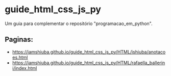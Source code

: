 # guide_html_css_js_py
Um guia para complementar o repositório "programacao_em_python".

## Paginas:
- https://iamshiuba.github.io/guide_html_css_js_py/HTML/ishiuba/anotacoes.html
- https://iamshiuba.github.io/guide_html_css_js_py/HTML/rafaella_ballerini/index.html
